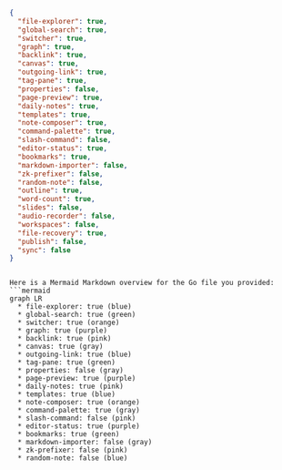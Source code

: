```json

{
  "file-explorer": true,
  "global-search": true,
  "switcher": true,
  "graph": true,
  "backlink": true,
  "canvas": true,
  "outgoing-link": true,
  "tag-pane": true,
  "properties": false,
  "page-preview": true,
  "daily-notes": true,
  "templates": true,
  "note-composer": true,
  "command-palette": true,
  "slash-command": false,
  "editor-status": true,
  "bookmarks": true,
  "markdown-importer": false,
  "zk-prefixer": false,
  "random-note": false,
  "outline": true,
  "word-count": true,
  "slides": false,
  "audio-recorder": false,
  "workspaces": false,
  "file-recovery": true,
  "publish": false,
  "sync": false
}

```

```mermaid

Here is a Mermaid Markdown overview for the Go file you provided:
```mermaid
graph LR
  * file-explorer: true (blue)
  * global-search: true (green)
  * switcher: true (orange)
  * graph: true (purple)
  * backlink: true (pink)
  * canvas: true (gray)
  * outgoing-link: true (blue)
  * tag-pane: true (green)
  * properties: false (gray)
  * page-preview: true (purple)
  * daily-notes: true (pink)
  * templates: true (blue)
  * note-composer: true (orange)
  * command-palette: true (gray)
  * slash-command: false (pink)
  * editor-status: true (purple)
  * bookmarks: true (green)
  * markdown-importer: false (gray)
  * zk-prefixer: false (pink)
  * random-note: false (blue)

```
